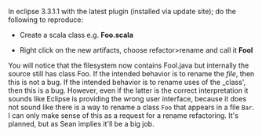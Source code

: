 In eclipse 3.3.1.1 with the latest plugin (installed via update site); do the following to reproduce:

- Create a scala class e.g. **Foo.scala**

- Right click on the new artifacts, choose refactor>rename and call it **Fool**

You will notice that the filesystem now contains Fool.java but internally the source still has class Foo.
If the intended behavior is to rename the *file*, then this is not a bug.  If the intended behavior is to rename uses of the _class', then this is a bug.  However, even if the latter is the correct interpretation it sounds like Eclipse is providing the wrong user interface, because it does not sound like there is a way to rename a class `Foo` that appears in a file `Bar`. 
I can only make sense of this as a request for a rename refactoring. It's planned, but as Sean implies it'll be a big job.
